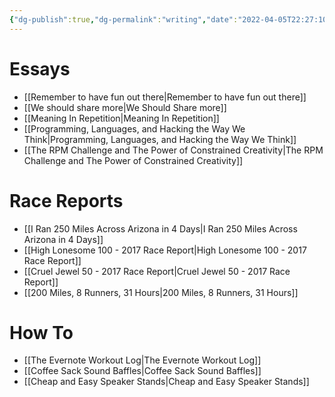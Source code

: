 ```yaml
---
{"dg-publish":true,"dg-permalink":"writing","date":"2022-04-05T22:27:10-04:00","lastmod":"2022-06-13T11:59:13-04:00","permalink":"/writing/","dgHomeLink":true,"dgPassFrontmatter":true}
---
```


# Essays

- [[Remember to have fun out there|Remember to have fun out there]]
- [[We should share more|We Should Share more]]
- [[Meaning In Repetition|Meaning In Repetition]]
- [[Programming, Languages, and Hacking the Way We Think|Programming, Languages, and Hacking the Way We Think]]
- [[The RPM Challenge and The Power of Constrained Creativity|The RPM Challenge and The Power of Constrained Creativity]]

# Race Reports
- [[I Ran 250 Miles Across Arizona in 4 Days|I Ran 250 Miles Across Arizona in 4 Days]]
- [[High Lonesome 100 - 2017 Race Report|High Lonesome 100 - 2017 Race Report]]
- [[Cruel Jewel 50 - 2017 Race Report|Cruel Jewel 50 - 2017 Race Report]]
- [[200 Miles, 8 Runners, 31 Hours|200 Miles, 8 Runners, 31 Hours]]

# How To
- [[The Evernote Workout Log|The Evernote Workout Log]]
- [[Coffee Sack Sound Baffles|Coffee Sack Sound Baffles]]
- [[Cheap and Easy Speaker Stands|Cheap and Easy Speaker Stands]]
